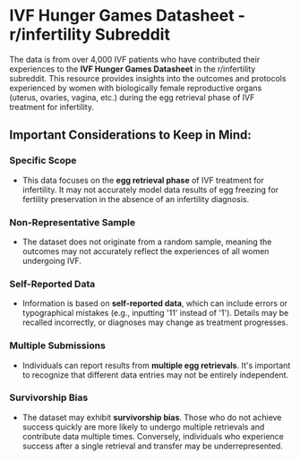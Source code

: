 # IVF Hunger Games Datasheet - r/infertility Subreddit

The data is from over 4,000 IVF patients who have contributed their experiences to the **IVF Hunger Games Datasheet** in the r/infertility subreddit. This resource provides insights into the outcomes and protocols experienced by women with biologically female reproductive organs (uterus, ovaries, vagina, etc.) during the egg retrieval phase of IVF treatment for infertility.

## Important Considerations to Keep in Mind:

### Specific Scope

- This data focuses on the **egg retrieval phase** of IVF treatment for infertility. It may not accurately model data results of egg freezing for fertility preservation in the absence of an infertility diagnosis.

### Non-Representative Sample

- The dataset does not originate from a random sample, meaning the outcomes may not accurately reflect the experiences of all women undergoing IVF.

### Self-Reported Data

- Information is based on **self-reported data**, which can include errors or typographical mistakes (e.g., inputting '11' instead of '1'). Details may be recalled incorrectly, or diagnoses may change as treatment progresses.

### Multiple Submissions

- Individuals can report results from **multiple egg retrievals**. It's important to recognize that different data entries may not be entirely independent.

### Survivorship Bias

- The dataset may exhibit **survivorship bias**. Those who do not achieve success quickly are more likely to undergo multiple retrievals and contribute data multiple times. Conversely, individuals who experience success after a single retrieval and transfer may be underrepresented.